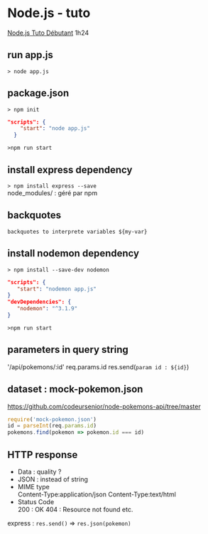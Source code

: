 # Node.js - tuto

[Node.js Tuto Débutant](https://youtu.be/NRxzvpdduvQ)
1h24

## run app.js
`> node app.js`  

## package.json
`> npm init`  

```json
"scripts": {
    "start": "node app.js"
  }
```
`>npm run start`  


## install express dependency

`> npm install express --save`  
node_modules/ : géré par npm

## backquotes
`backquotes to interprete variables ${my-var} `

## install nodemon dependency
`> npm install --save-dev nodemon`  

```json
"scripts": {
   "start": "nodemon app.js"
}
"devDependencies": {
   "nodemon": "^3.1.9"
}
```
`>npm run start`  


## parameters in query string

'/api/pokemons/:id'
req.params.id
res.send(`param id : ${id}`)


## dataset : mock-pokemon.json

https://github.com/codeursenior/node-pokemons-api/tree/master

```js
require('mock-pokemon.json')
id = parseInt(req.params.id)
pokemons.find(pokemon => pokemon.id === id)

```

## HTTP response
- Data : quality ?  
- JSON : instead of string  
- MIME type  
   Content-Type:application/json
   Content-Type:text/html
- Status Code  
   200 : OK
   404 : Resource not found
   etc.

express : `res.send()` => `res.json(pokemon)`  
